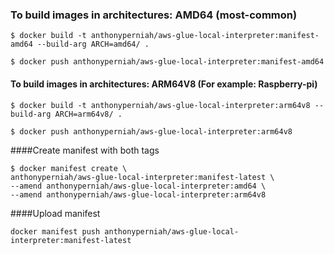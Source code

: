 ### To build images in architectures: AMD64 (most-common)
```
$ docker build -t anthonyperniah/aws-glue-local-interpreter:manifest-amd64 --build-arg ARCH=amd64/ .
```
```
$ docker push anthonyperniah/aws-glue-local-interpreter:manifest-amd64
```
#### To build images in architectures: ARM64V8 (For example: Raspberry-pi)
```
$ docker build -t anthonyperniah/aws-glue-local-interpreter:arm64v8 --build-arg ARCH=arm64v8/ .
````
```
$ docker push anthonyperniah/aws-glue-local-interpreter:arm64v8
```
####Create manifest with both tags
```
$ docker manifest create \
anthonyperniah/aws-glue-local-interpreter:manifest-latest \
--amend anthonyperniah/aws-glue-local-interpreter:amd64 \
--amend anthonyperniah/aws-glue-local-interpreter:arm64v8
```
####Upload manifest
```
docker manifest push anthonyperniah/aws-glue-local-interpreter:manifest-latest
```